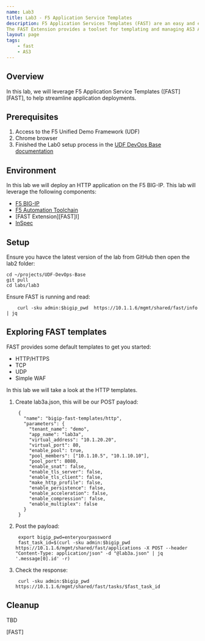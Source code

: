 ```yaml
---
name: Lab3
title: Lab3 - F5 Application Service Templates
description: F5 Application Services Templates (FAST) are an easy and effective way to deploy applications on the BIG-IP system using AS3.
The FAST Extension provides a toolset for templating and managing AS3 Applications on BIG-IP.
layout: page
tags: 
    - fast
    - AS3
---
```

## Overview

In this lab, we will leverage F5 Application Service Templates ([FAST][FAST], to help streamline application deployments.

## Prerequisites

1. Access to the F5 Unified Demo Framework (UDF)
2. Chrome browser
3. Finished the Lab0 setup process in the [UDF DevOps Base documentation][UDF DevOps Base documentation]

## Environment

In this lab we will deploy an HTTP application on the F5 BIG-IP.  This lab will
leverage the following components:

* [F5 BIG-IP][F5 BIG-IP]
* [F5 Automation Toolchain][F5 Automation Toolchain]
* [FAST Extension][FAST]I]
* [InSpec][InSpec]

## Setup
Ensure you havce the latest version of the lab from GitHub then open the lab2 folder:

    cd ~/projects/UDF-DevOps-Base
    git pull
    cd labs/lab3

Ensure FAST is running and read:

        curl -sku admin:$bigip_pwd  https://10.1.1.6/mgmt/shared/fast/info | jq

## Exploring FAST templates

FAST provides some default templates to get you started:
* HTTP/HTTPS
* TCP
* UDP
* Simple WAF

In this lab we will take a look at the HTTP templates. 

1. Create lab3a.json, this will be our POST payload:

        {
          "name": "bigip-fast-templates/http",
          "parameters": {
            "tenant_name": "demo",
            "app_name": "lab3a",
            "virtual_address": "10.1.20.20",
            "virtual_port": 80,
            "enable_pool": true, 
            "pool_members": ["10.1.10.5", "10.1.10.10"],
            "pool_port": 8080,
            "enable_snat": false, 
            "enable_tls_server": false, 
            "enable_tls_client": false, 
            "make_http_profile": false, 
            "enable_persistence": false, 
            "enable_acceleration": false, 
            "enable_compression": false, 
            "enable_multiplex": false
          }
        }

2. Post the payload:

        export bigip_pwd=enteryourpassword
        fast_task_id=$(curl -sku admin:$bigip_pwd  https://10.1.1.6/mgmt/shared/fast/applications -X POST --header "Content-Type: application/json" -d "@lab3a.json" | jq '.message[0].id' -r)

3. Check the response:

        curl -sku admin:$bigip_pwd  https://10.1.1.6/mgmt/shared/fast/tasks/$fast_task_id


## Cleanup

TBD


[F5 CLI]: https://clouddocs.f5.com/sdk/f5-cli/
[UDF DevOps Base documentation]: https://udf-devops-base.readthedocs.io/en/latest/
[F5 BIG-IP]: https://www.f5.com/products/big-ip-services/virtual-editions
[F5 Automation Toolchain]: https://www.f5.com/products/automation-and-orchestration
[InSpec]: https://www.inspec.io/
[FAST]